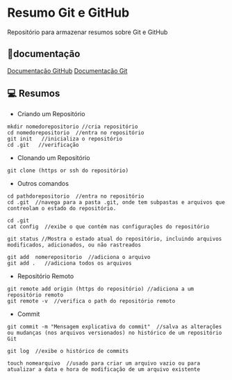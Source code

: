 # Resumo Git e GitHub

Repositório para armazenar resumos sobre Git e GitHub

## 📔documentação
[Documentação GitHub](https://docs.github.com/pt)
[Documentação Git](https://git-scm.com/docs/git/pt_BR)

## 💻 Resumos
- Criando um Repositório
```
mkdir nomedorepositorio //cria repositório
cd nomedorepositorio  //entra no repositório
git init   //inicializa o repositório
cd .git   //verificação
```

- Clonando um Repositório
```
git clone (https or ssh do repositório)
```

- Outros comandos
```
cd pathdorepositorio  //entra no repositório
cd .git  //navega para a pasta .git, onde tem subpastas e arquivos que contreolam o estado do repositório.
```
```
cd .git
cat config  //exibe o que contém nas configurações do repositório
```
```
git status //Mostra o estado atual do repositório, incluindo arquivos modificados, adicionados, ou não rastreados
```
```
git add  nomerepositorio  //adiciona o arquivo
git add .   //adiciona todos os arquivos
```

- Repositório Remoto
```
git remote add origin (https do repositório) //adiciona a um repositório remoto 
git remote -v  //verifica o path do repositório remoto
```

- Commit 
```
git commit -m "Mensagem explicativa do commit"  //salva as alterações ou mudanças (nos arquivos versionados) no histórico de um repositório Git
```
```
git log  //exibe o histórico de commits
```
```
touch nomearquivo  //usado para criar um arquivo vazio ou para atualizar a data e hora de modificação de um arquivo existente
```


